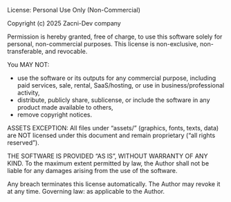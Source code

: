 License: Personal Use Only (Non-Commercial)

Copyright (c) 2025 Zacni-Dev company

Permission is hereby granted, free of charge, to use this software solely
for personal, non-commercial purposes. This license is non-exclusive,
non-transferable, and revocable.

You MAY NOT:
- use the software or its outputs for any commercial purpose, including paid
  services, sale, rental, SaaS/hosting, or use in business/professional activity,
- distribute, publicly share, sublicense, or include the software in any product
  made available to others,
- remove copyright notices.

ASSETS EXCEPTION:
All files under “assets/” (graphics, fonts, texts, data) are NOT licensed under
this document and remain proprietary (“all rights reserved”).

THE SOFTWARE IS PROVIDED “AS IS”, WITHOUT WARRANTY OF ANY KIND. To the maximum
extent permitted by law, the Author shall not be liable for any damages arising
from the use of the software.

Any breach terminates this license automatically. The Author may revoke it at any time.
Governing law: as applicable to the Author.
